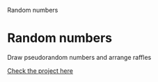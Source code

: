 Random numbers
# Random numbers
Draw pseudorandom numbers and arrange raffles

[Check the project here](https://tonikv.github.io/RandomNumbers/)

